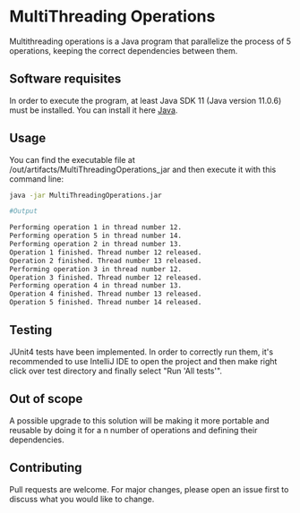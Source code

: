 # MultiThreading Operations

Multithreading operations is a Java program that parallelize the process of 5 operations, keeping the correct dependencies between them.

## Software requisites

In order to execute the program, at least Java SDK 11 (Java version 11.0.6) must be installed. You can install it here [Java](https://www.oracle.com/java/technologies/downloads/).

## Usage

You can find the executable file at /out/artifacts/MultiThreadingOperations_jar and then execute it with this command line:

```bash
java -jar MultiThreadingOperations.jar

#Output

Performing operation 1 in thread number 12.
Performing operation 5 in thread number 14.
Performing operation 2 in thread number 13.
Operation 1 finished. Thread number 12 released.
Operation 2 finished. Thread number 13 released.
Performing operation 3 in thread number 12.
Operation 3 finished. Thread number 12 released.
Performing operation 4 in thread number 13.
Operation 4 finished. Thread number 13 released.
Operation 5 finished. Thread number 14 released.

```

## Testing
JUnit4 tests have been implemented. In order to correctly run them, it's recommended to use IntelliJ IDE to open the project and then make right click over test directory and finally select "Run 'All tests'".

## Out of scope
A possible upgrade to this solution will be making it more portable and reusable by doing it for a n number of operations and defining their dependencies.

## Contributing
Pull requests are welcome. For major changes, please open an issue first to discuss what you would like to change.
